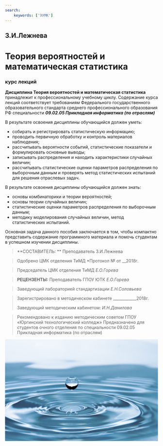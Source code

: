 ```yaml
---
search:
    keywords: ['ЭУМК']
---
```


## З.И.Лежнева

# Теория вероятностей и математическая статистика


### курс лекций





**Дисциплина Теория вероятностей и математическая статистика** принадлежит к профессиональному учебному циклу.
Содержание курса лекций соответствует требованиям Федерального государственного образовательного стандарта среднего профессионального образования РФ специальности ***09.02.05 Прикладная информатика (по отраслям)***

В результате освоения дисциплины обучающийся должен уметь:

- собирать и регистрировать статистическую информацию;
- проводить первичную обработку и контроль материалов наблюдения;
- рассчитывать вероятности событий, статистические показатели и формулировать основные выводы;
- записывать распределения и находить характеристики случайных величин;
- рассчитывать статистические оценки параметров распределения по выборочным данным и проверять метод статистических испытаний для решения отраслевых задач.

В результате освоения дисциплины обучающийся должен знать:

- основы комбинаторики и теории вероятностей;
- основы теории случайных величин;
- статистические оценки параметров распределения по выборочным данным;
- методику моделирования случайных величин, метод статистических испытаний.

Основная задача данного пособия заключается в том, чтобы компактно представить содержание программного материала и помочь студентам в успешном изучении дисциплины.

> **СОСТАВИТЕЛЬ: ** Преподаватель З.И.Лежнева
 
> Одобрено ЦМК отделения ТиМД *Протокол №  от __2018г.

> Председатель ЦМК отделения ТиМД *Е.О.Горева*


> **РЕЦЕНЗЕНТЫ:**
> Преподаватель ГПОУ ЮТК *Е.О.Горева*

> Заведующий лабораторией стандартизации *Е.Н.Соловьева*

> Зарегистрировано в методическом кабинете ____________2018г.
> 
> Заведующий методическим кабинетом: *И.Н.Данилова*


> Рекомендовано к изданию методическим советом ГПОУ «Юргинский технологический колледж»
> Предназначено для студентов очного отделения по специальности 09.02.05   Прикладная информатика (по отраслям) 


![Теория вероятностей и математическая статистика](images/water-nature-drop-liquid-petal-drops-of-water-768091.jpg "Теория вероятностей и математическая статистика")